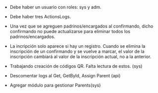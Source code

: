 - Debe haber un usuario con roles: sys y adm.
- Debe haber tres ActionsLogs.
- Una vez que se agreguen padrinos/encargados al confirmando, dicho confirmando no puede actualizarse para eliminar todos los padrinos/encargados.
- La incripción solo aparece si hay un registro. Cuando se elimina la inscripción de un confirmando y se vuelve a marcar, el valor de la inscripción cambiará al valor de la inscripción actual, no a la anterior.

- Trabajando creación de códigos QR. Falta lectura de estos. (sys)
- Descomentar logs al Get, GetById, Assign Parent (api)
- Agregar módulo para gestionar Parents(sys)
